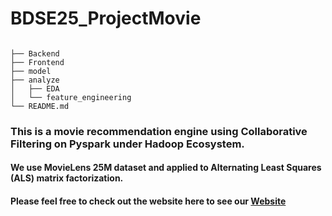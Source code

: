 # BDSE25_ProjectMovie
```

├── Backend
├── Frontend
├── model
├── analyze
│   ├── EDA
│   └── feature_engineering   
└── README.md
```     
### This is a movie recommendation engine using Collaborative Filtering on Pyspark under Hadoop Ecosystem.
#### We use MovieLens 25M dataset and applied to Alternating Least Squares (ALS) matrix factorization.
#### Please feel free to check out the website here to see our [Website](https://bdse25-03.herokuapp.com/)
